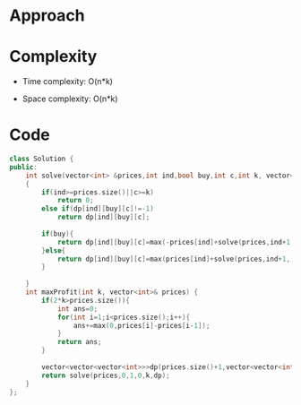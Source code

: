 # Approach
<!-- Describe your approach to solving the problem. -->

# Complexity
- Time complexity: O(n*k)
<!-- Add your time complexity here, e.g. $$O(n)$$ -->

- Space complexity: O(n*k)
<!-- Add your space complexity here, e.g. $$O(n)$$ -->

# Code
```cpp []
class Solution {
public:
    int solve(vector<int> &prices,int ind,bool buy,int c,int k, vector<vector<vector<int>>> &dp)
    {   
        if(ind>=prices.size()||c>=k) 
            return 0;
        else if(dp[ind][buy][c]!=-1) 
            return dp[ind][buy][c];
         
        if(buy){
            return dp[ind][buy][c]=max(-prices[ind]+solve(prices,ind+1,!buy,c,k,dp),solve(prices,ind+1,buy,c,k,dp));
        }else{
            return dp[ind][buy][c]=max(prices[ind]+solve(prices,ind+1,!buy,c+1,k,dp),solve(prices,ind+1,buy,c,k,dp));
        }
        
    }
    int maxProfit(int k, vector<int>& prices) {
        if(2*k>prices.size()){
            int ans=0;
            for(int i=1;i<prices.size();i++){
                ans+=max(0,prices[i]-prices[i-1]);
            }
            return ans;
        }
        
        vector<vector<vector<int>>>dp(prices.size()+1,vector<vector<int>>(2,vector<int>(k+1,-1)));
        return solve(prices,0,1,0,k,dp); 
    }
};
```
